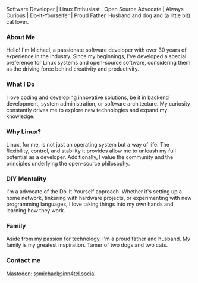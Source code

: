 Software Developer | Linux Enthusiast | Open Source Advocate | Always Curious | Do-It-Yourselfer | Proud Father, Husband and dog and (a little bit) cat lover.

### About Me

Hello! I'm Michael, a passionate software developer with over 30 years of experience in the industry. Since my beginnings, I've developed a special preference for Linux systems and open-source software, considering them as the driving force behind creativity and productivity.

### What I Do

I love coding and developing innovative solutions, be it in backend development, system administration, or software architecture. My curiosity constantly drives me to explore new technologies and expand my knowledge.

### Why Linux?

Linux, for me, is not just an operating system but a way of life. The flexibility, control, and stability it provides allow me to unleash my full potential as a developer. Additionally, I value the community and the principles underlying the open-source philosophy.

### DIY Mentality

I'm a advocate of the Do-It-Yourself approach. Whether it's setting up a home network, tinkering with hardware projects, or experimenting with new programming languages, I love taking things into my own hands and learning how they work.

### Family

Aside from my passion for technology, I'm a proud father and husband. My family is my greatest inspiration. Tamer of two dogs and two cats.

### Contact me

<a rel="me" href="https://inn4tel.social/@michael">Mastodon</a>: <a rel="me" href="https://inn4tel.social/@michael">@michael@inn4tel.social</a>
